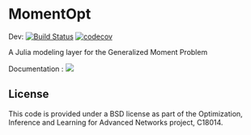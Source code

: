 # MomentOpt

Dev: [![Build Status][build-img]][build-url] [![codecov][codecov-img]][codecov-url]

A Julia modeling layer for the Generalized Moment Problem 

Documentation : [![][docs-img]][docs-url]

## License

This code is provided under a BSD license as part of the Optimization, Inference and Learning for Advanced Networks project, C18014.


[build-img]: https://travis-ci.org/lanl-ansi/MomentOpt.jl.svg?branch=master
[build-url]: https://travis-ci.org/lanl-ansi/MomentOpt.jl
[codecov-img]: https://codecov.io/gh/lanl-ansi/MomentOpt.jl/branch/master/graph/badge.svg
[codecov-url]: https://codecov.io/gh/lanl-ansi/MomentOpt.jl
[docs-img]: https://img.shields.io/badge/docs-stable-blue.svg
[docs-url]: https://lanl-ansi.github.io/MomentOpt.jl/stable/
